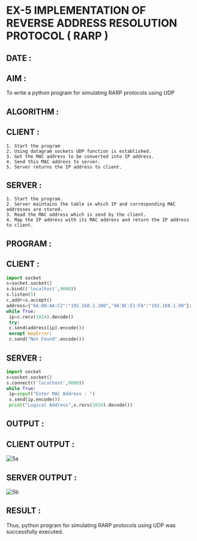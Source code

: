 # EX-5 IMPLEMENTATION OF REVERSE ADDRESS RESOLUTION PROTOCOL ( RARP )

## DATE : 

## AIM :
To write a python program for simulating RARP protocols using UDP

## ALGORITHM :
  ## CLIENT :
  ```
  1. Start the program
  2. Using datagram sockets UDP function is established.
  3. Get the MAC address to be converted into IP address.
  4. Send this MAC address to server.
  5. Server returns the IP address to client.
  ```
  
  ## SERVER :
  ```
  1. Start the program.
  2. Server maintains the table in which IP and corresponding MAC addresses are stored.
  3. Read the MAC address which is send by the client.
  4. Map the IP address with its MAC address and return the IP address to client.
  ```

## PROGRAM :
## CLIENT :
```PYTHON 3
import socket
s=socket.socket()
s.bind(('localhost',9000))
s.listen(5)
c,addr=s.accept()
address={"6A:08:AA:C2":"192.168.1.100","8A:BC:E3:FA":"192.168.1.99"};
while True:
 ip=c.recv(1024).decode()
 try:
 c.send(address[ip].encode())
 except KeyError:
 c.send("Not Found".encode()) 
```

## SERVER :
```PYTHON 3
import socket
s=socket.socket()
s.connect(('localhost',9000))
while True:
 ip=input("Enter MAC Address : ")
 s.send(ip.encode())
 print("Logical Address",s.recv(1024).decode())
```
## OUTPUT :
## CLIENT OUTPUT :
![5a](https://github.com/JoshuaSamuel7/19CS405-EX-5/assets/118343296/264c2384-d766-45e0-8f60-8f9b4c84b544)


## SERVER OUTPUT :

![5b](https://github.com/JoshuaSamuel7/19CS405-EX-5/assets/118343296/6c8f1517-b9c1-4412-a99b-df28f30e5cd2)


## RESULT :
Thus, python program for simulating RARP protocols using UDP was successfully executed.
